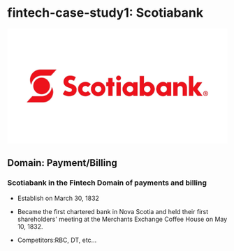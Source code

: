 # fintech-case-study1: Scotiabank
![scotia-image](scotiabank.jpg)
## Domain: Payment/Billing
### Scotiabank in the Fintech Domain of payments and billing
- Establish on March 30, 1832
- Became the first chartered bank in Nova Scotia and held their first shareholders' meeting at the Merchants Exchange Coffee House on May 10, 1832.

- Competitors:RBC, DT, etc...